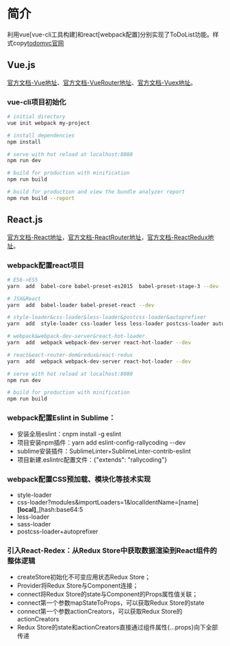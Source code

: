 # 简介
利用vue[vue-cli工具构建]和react[webpack配置]分别实现了ToDoList功能。样式copy[todomvc官网](http://todomvc.com/)</br>


## Vue.js
[官方文档-Vue地址](https://cn.vuejs.org/v2/guide/installation.html)、[官方文档-VueRouter地址](https://router.vuejs.org/zh-cn/)、[官方文档-Vuex地址](https://vuex.vuejs.org/zh-cn/)。

### vue-cli项目初始化
``` bash
# initial directory
vue init webpack my-project

# install dependencies
npm install

# serve with hot reload at localhost:8080
npm run dev

# build for production with minification
npm run build

# build for production and view the bundle analyzer report
npm run build --report
```


## React.js
[官方文档-React地址](https://reactjs.org/docs/hello-world.html)，[官方文档-ReactRouter地址](https://reacttraining.com/react-router/web/guides/philosophy)，[官方文档-ReactRedux地址](http://redux.js.org/)。

### webpack配置react项目
``` bash
# ES6->ES5
yarn  add  babel-core babel-preset-es2015  babel-preset-stage-3 --dev

# JSX&React
yarn  add  babel-loader babel-preset-react --dev

# style-loader&css-loader&less-loader&postcss-loader&autoprefixer
yarn  add  style-loader css-loader less less-loader postcss-loader autoprefixer --dev

# webpack&webpack-dev-server&react-hot-loader
yarn  add  webpack webpack-dev-server react-hot-loader --dev

# react&eact-router-dom&redux&react-redux
yarn  add  webpack webpack-dev-server react-hot-loader --dev

# serve with hot reload at localhost:8080
npm run dev

# build for production with minification
npm run build
```

### webpack配置Eslint in Sublime：
- 安装全局eslint：cnpm install -g eslint
- 项目安装npm插件：yarn add eslint-config-rallycoding  --dev
- sublime安装插件：SublimeLinter+SublimeLinter-contrib-eslint
- 项目新建.eslintrc配置文件：{"extends": "rallycoding"}

### webpack配置CSS预加载、模块化等技术实现
- style-loader
- css-loader?modules&importLoaders=1&localIdentName=[name]__[local]___[hash:base64:5
- less-loader
- sass-loader
- postcss-loader+autoprefixer

### 引入React-Redex：从Redux Store中获取数据渲染到React组件的整体逻辑
- createStore初始化不可变应用状态Redux Store；
- Provider将Redux Store与Component连接；
- connect将Redux Store的state与Component的Props属性值关联；
- connect第一个参数mapStateToProps，可以获取Redux Store的state
- connect第一个参数actionCreators，可以获取Redux Store的actionCreators
- Redux Store的state和actionCreators直接通过组件属性{...props}向下全部传递
